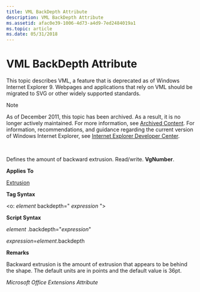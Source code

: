 ```yaml
---
title: VML BackDepth Attribute
description: VML BackDepth Attribute
ms.assetid: afac0e39-1006-4d73-a4d9-7ed2484019a1
ms.topic: article
ms.date: 05/31/2018
---
```


# VML BackDepth Attribute

This topic describes VML, a feature that is deprecated as of Windows Internet Explorer 9. Webpages and applications that rely on VML should be migrated to SVG or other widely supported standards.

> [!Note]  
> As of December 2011, this topic has been archived. As a result, it is no longer actively maintained. For more information, see [Archived Content](https://docs.microsoft.com/previous-versions/windows/internet-explorer/ie-developer/). For information, recommendations, and guidance regarding the current version of Windows Internet Explorer, see [Internet Explorer Developer Center](https://msdn.microsoft.com/ie/).

 

Defines the amount of backward extrusion. Read/write. **VgNumber**.

**Applies To**

[Extrusion](msdn-online-vml-extrusion-element.md)

**Tag Syntax**

<o: *element* backdepth=" *expression* ">

**Script Syntax**

*element* .backdepth="*expression*"

*expression*=*element*.backdepth

**Remarks**

Backward extrusion is the amount of extrusion that appears to be behind the shape. The default units are in points and the default value is 36pt.

*Microsoft Office Extensions Attribute*

 

 




